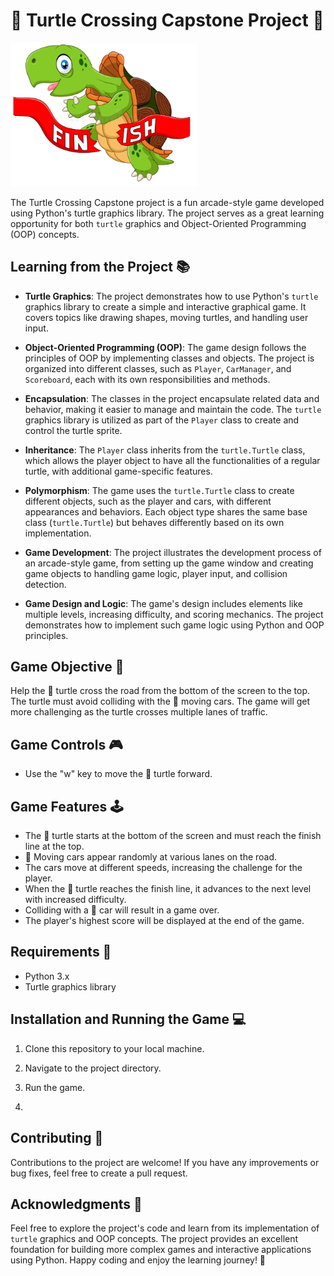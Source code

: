 # 🐢 Turtle Crossing Capstone Project 🚦

<img src="turtle.png" width="300">

The Turtle Crossing Capstone project is a fun arcade-style game developed using Python's turtle graphics library. The project serves as a great learning opportunity for both `turtle` graphics and Object-Oriented Programming (OOP) concepts.

## Learning from the Project 📚

- **Turtle Graphics**: The project demonstrates how to use Python's `turtle` graphics library to create a simple and interactive graphical game. It covers topics like drawing shapes, moving turtles, and handling user input.

- **Object-Oriented Programming (OOP)**: The game design follows the principles of OOP by implementing classes and objects. The project is organized into different classes, such as `Player`, `CarManager`, and `Scoreboard`, each with its own responsibilities and methods.

- **Encapsulation**: The classes in the project encapsulate related data and behavior, making it easier to manage and maintain the code. The `turtle` graphics library is utilized as part of the `Player` class to create and control the turtle sprite.

- **Inheritance**: The `Player` class inherits from the `turtle.Turtle` class, which allows the player object to have all the functionalities of a regular turtle, with additional game-specific features.

- **Polymorphism**: The game uses the `turtle.Turtle` class to create different objects, such as the player and cars, with different appearances and behaviors. Each object type shares the same base class (`turtle.Turtle`) but behaves differently based on its own implementation.

- **Game Development**: The project illustrates the development process of an arcade-style game, from setting up the game window and creating game objects to handling game logic, player input, and collision detection.

- **Game Design and Logic**: The game's design includes elements like multiple levels, increasing difficulty, and scoring mechanics. The project demonstrates how to implement such game logic using Python and OOP principles.

## Game Objective 🎯

Help the 🐢 turtle cross the road from the bottom of the screen to the top. The turtle must avoid colliding with the 🚗 moving cars. The game will get more challenging as the turtle crosses multiple lanes of traffic.

## Game Controls 🎮

- Use the "w" key to move the 🐢 turtle forward.

## Game Features 🕹️

- The 🐢 turtle starts at the bottom of the screen and must reach the finish line at the top.
- 🚗 Moving cars appear randomly at various lanes on the road.
- The cars move at different speeds, increasing the challenge for the player.
- When the 🐢 turtle reaches the finish line, it advances to the next level with increased difficulty.
- Colliding with a 🚗 car will result in a game over.
- The player's highest score will be displayed at the end of the game.

## Requirements 📝

- Python 3.x
- Turtle graphics library

## Installation and Running the Game 💻

1. Clone this repository to your local machine.

2. Navigate to the project directory.
   
3. Run the game.
4. 
## Contributing 🤝

Contributions to the project are welcome! If you have any improvements or bug fixes, feel free to create a pull request.

## Acknowledgments 🙏


Feel free to explore the project's code and learn from its implementation of `turtle` graphics and OOP concepts. The project provides an excellent foundation for building more complex games and interactive applications using Python. Happy coding and enjoy the learning journey! 🚀




